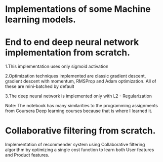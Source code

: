 # Implementations of some Machine learning models.

# End to end deep neural network implementation from scratch.
1.This implementation uses only sigmoid activation

2.Optimization techniques implemented are classic gradient descent, gradient descent with momentum, RMSProp and Adam optimization. All of these are mini-batched by default

3.The deep neural network is implemented only with L2 - Regularization

Note: The notebook has many similarities to the programming assignments from Coursera Deep learning courses because that is where I learned it.

# Collaborative filtering from scratch.

Implementation of recommender system using Collaborative filtering algorithm by optimizing a single cost function to learn both User features and Product features.
